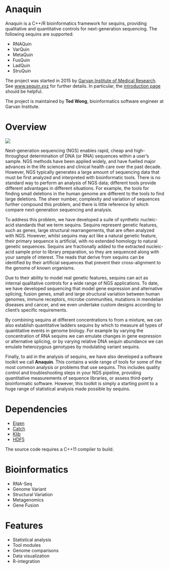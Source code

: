 Anaquin
=======

Anaquin is a C++/R bioinformatics framework for sequins, providing qualitative and quantitative controls for next-generation sequencing. The following sequins are supported:

<ul>
<li>RNAQuin
<li>VarQuin
<li>MetaQuin
<li>FusQuin
<li>LadQuin
<li>StruQuin
</ul>

The project was started in 2015 by <a href='https://www.google.com.au/url?sa=t&rct=j&q=&esrc=s&source=web&cd=1&cad=rja&uact=8&ved=0CB4QFjAAahUKEwiWt5b-7p3IAhWEjJQKHcxhDMg&url=http%3A%2F%2Fwww.garvan.org.au%2F&usg=AFQjCNF03pFvjJsIYqEbmxMV3SBTC5PJxg&sig2=jxHlEHfy_CNSJ4cZyVfvVQ'>Garvan Institute of Medical Research</a>. See <a href='www.sequin.xyz'>www.sequin.xyz</a> for further details. In particular, the <a href='www.sequin.xyz/about/introduction/'>introduction page</a> should be helpful.

The project is maintained by <b>Ted Wong</b>, bioinformatics software engineer at Garvan Institute.

Overview
========

<img src='http://www.anaquin.org/wp-content/uploads/2015/07/About_Intro_F1_3.svg'>

Next-generation sequencing (NGS) enables rapid, cheap and high-throughput determination of DNA (or RNA) sequences within a user’s sample. NGS methods have been applied widely, and have fuelled major advances in the life sciences and clinical health care over the past decade. However, NGS typically generates a large amount of sequencing data that must be first analyzed and interpreted with bioinformatic tools. There is no standard way to perform an analysis of NGS data; different tools provide different advantages in different situations. For example, the tools for finding small deletions in the human genome are different to the tools to find large deletions. The sheer number, complexity and variation of sequences further compound this problem, and there is little reference by which compare next-generation sequencing and analysis.

To address this problem, we have developed a suite of synthetic nucleic-acid standards that we term sequins. Sequins represent genetic features, such as genes, large structural rearrangements, that are often analyzed with NGS. However, whilst sequins may act like a natural genetic feature, their primary sequence is artificial, with no extended homology to natural genetic sequences. Sequins are fractionally added to the extracted nucleic-acid sample prior to library preparation, so they are sequenced along with your sample of interest. The reads that derive from sequins can be identified by their artificial sequences that prevent their cross-alignment to the genome of known organisms. 

Due to their ability to model real genetic features, sequins can act as internal qualitative controls for a wide range of NGS applications. To date, we have developed sequencing that model gene expression and alternative splicing, fusion genes, small and large structural variation between human genomes, immune receptors, microbe communities, mutations in mendelian diseases and cancer, and we even undertake custom designs according to client’s specific requirements.

By combining sequins at different concentrations to from a mixture, we can also establish quantitative ladders sequins by which to measure all types of quantitative events in genome biology. For example by varying the concentration of RNA sequins we can emulate changes in gene expression or alternative splicing, or by varying relative DNA sequin abundance we can emulate heterozygous genotypes by modulating variant sequins.

Finally, to aid in the analysis of sequins, we have also developed a software toolkit we call <b>Anaquin</b>. This contains a wide range of tools for some of the most common analysis or problems that use sequins. This includes quality control and troubleshooting steps in your NGS pipeline, providing quantitative measurements of sequence libraries, or assess third-party bioinformatic software. However, this toolkit is simply a starting point to a huge range of statistical analysis made possible by sequins.

Dependencies
============

<ul>
<li> <a href='http://eigen.tuxfamily.org'>Eigen</a>
<li> <a href='https://github.com/philsquared/Catch'>Catch</a>
<li> <a href='https://github.com/attractivechaos/klib'>Klib</a>
<li> <a href='https://www.hdfgroup.org/HDF5'>HDF5</a>
</ul>

The source code requires a C++11 compiler to build.

Bioinformatics
============

<ul>
<li>RNA-Seq</li>
<li>Genome Variant</li>
<li>Structural Variation</li>
<li>Metagenomics</li>
<li>Gene Fusion</li>
</ul>

Features
============

<ul>
<li> Statistical analysis</li>
<li> Tool modules</li>
<li> Genome comparisons</li>
<li> Data visualization</li>
<li> R-integration</li>
</ul>



